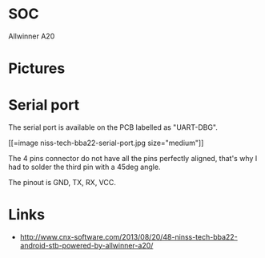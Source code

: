 # SOC


Allwinner A20

# Pictures


# Serial port


The serial port is available on the PCB labelled as "UART-DBG".

[[=image niss-tech-bba22-serial-port.jpg size="medium"]]

The 4 pins connector do not have all the pins perfectly aligned, that's why I had to solder the third pin with a 45deg angle.

The pinout is GND, TX, RX, VCC.

# Links


* <http://www.cnx-software.com/2013/08/20/48-ninss-tech-bba22-android-stb-powered-by-allwinner-a20/>  